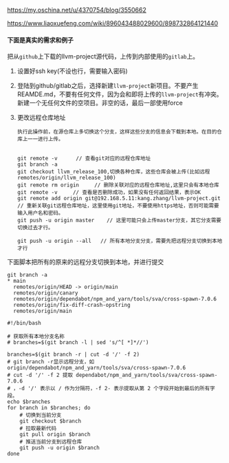 



https://my.oschina.net/u/4370754/blog/3550662

https://www.liaoxuefeng.com/wiki/896043488029600/898732864121440













#### 下面是真实的需求和例子

把从`github`上下载的llvm-project源代码，上传到内部使用的`gitlab`上。

1. 设置好ssh key(不设也行，需要输入密码)

2. 登陆到github/gitlab之后，选择新建`llvm-project`新项目。不要产生REAMDE.md，不要有任何文件，因为会和即将上传的`llvm-project`有冲突。新建一个无任何文件的空项目。非空的话，最后一部使用force

3. 更改远程仓库地址

   ```shell
   执行此操作前，在源仓库上多切换这个分支，这样这些分支的信息会下载到本地。在目的仓库上一一进行上传。
   
   
   git remote -v      // 查看git对应的远程仓库地址
   git branch -a  
   git checkout llvm_release_100,切换各种仓库，这些仓库会被上传(比如远程remotes/origin/llvm_release_100)
   git remote rm origin     // 删除关联对应的远程仓库地址,这里只会有本地仓库
   git remote -v     // 查看是否删除成功，如果没有任何返回结果，表示OK
   git remote add origin git@192.168.5.11:kang.zhang/llvm-project.git // 重新关联git远程仓库地址，这里使用git地址，不要使用https地址，否则可能需要输入用户名和密码。
   git push -u origin master    // 这里可能只会上传master分支，其它分支需要切换过去才行。
   
   git push -u origin --all   // 所有本地分支分支，需要先把远程分支切换到本地才行
   ```
   



下面脚本把所有的原来的远程分支切换到本地，并进行提交

```shell
git branch -a
* main
  remotes/origin/HEAD -> origin/main
  remotes/origin/canary
  remotes/origin/dependabot/npm_and_yarn/tools/sva/cross-spawn-7.0.6
  remotes/origin/fix-diff-crash-opstring
  remotes/origin/main
```



```shell
#!/bin/bash

# 获取所有本地分支名称
# branches=$(git branch -l | sed 's/^[ *]*//')

branches=$(git branch -r | cut -d '/' -f 2)
# git branch -r显示远程分支，如origin/dependabot/npm_and_yarn/tools/sva/cross-spawn-7.0.6
# cut -d '/' -f 2 提取 dependabot/npm_and_yarn/tools/sva/cross-spawn-7.0.6
# ，-d '/' 表示以 / 作为分隔符，-f 2- 表示提取从第 2 个字段开始到最后的所有字段。
echo $branches
for branch in $branches; do
    # 切换到当前分支
    git checkout $branch
    # 拉取最新代码
    git pull origin $branch
    # 推送当前分支到远程仓库
    git push -u origin $branch
done

```

